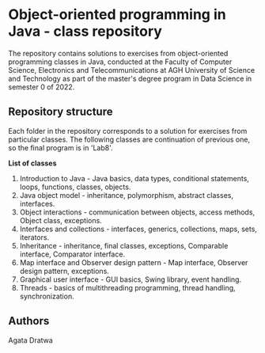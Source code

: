 # Object-oriented programming in Java - class repository

The repository contains solutions to exercises from object-oriented programming classes in Java, conducted at the Faculty of Computer Science, Electronics and Telecommunications at AGH University of Science and Technology as part of the master's degree program in Data Science in semester 0 of 2022.

## Repository structure

Each folder in the repository corresponds to a solution for exercises from particular classes. The following classes are continuation of previous one, so the final program is in 'Lab8'.

**List of classes**

1. Introduction to Java - Java basics, data types, conditional statements, loops, functions, classes, objects.
2. Java object model - inheritance, polymorphism, abstract classes, interfaces.
3. Object interactions - communication between objects, access methods, Object class, exceptions.
4. Interfaces and collections - interfaces, generics, collections, maps, sets, iterators.
5. Inheritance - inheritance, final classes, exceptions, Comparable interface, Comparator interface.
6. Map interface and Observer design pattern - Map interface, Observer design pattern, exceptions.
7. Graphical user interface - GUI basics, Swing library, event handling.
8. Threads - basics of multithreading programming, thread handling, synchronization.

## Authors
Agata Dratwa
